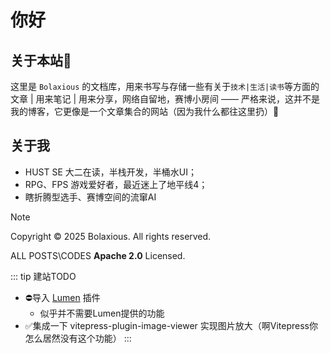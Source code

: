 # 你好
## 关于本站🤗
这里是 `Bolaxious` 的文档库，用来书写与存储一些有关于`技术|生活|读书`等方面的文章 | 用来笔记 | 用来分享，网络自留地，赛博小房间 —— 严格来说，这并不是我的博客，它更像是一个文章集合的网站（因为我什么都往这里扔）🧣
## 关于我
- HUST SE 大二在读，半栈开发，半桶水UI；
- RPG、FPS 游戏爱好者，最近迷上了地平线4；
- 瞎折腾型选手、赛博空间的流窜AI

> [!note]
> Copyright © 2025 Bolaxious. All rights reserved.
> 
> ALL POSTS\CODES **Apache 2.0** Licensed.


::: tip 建站TODO
- ⛔导入 [Lumen](https://lumen.theojs.cn/) 插件
  - 似乎并不需要Lumen提供的功能
- ✅集成一下 vitepress-plugin-image-viewer 实现图片放大（啊Vitepress你怎么居然没有这个功能）
:::